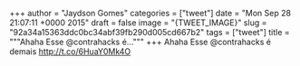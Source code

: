 
+++
author = "Jaydson Gomes"
categories = ["tweet"]
date = "Mon Sep 28 21:07:11 +0000 2015"
draft = false
image = "{TWEET_IMAGE}"
slug = "92a34a15363ddc0bc34abf39fb290d005cd667b2"
tags = ["tweet"]
title = """Ahaha Esse @contrahacks é..."""
+++
Ahaha Esse @contrahacks é demais http://t.co/6HuaY0Mk4O
